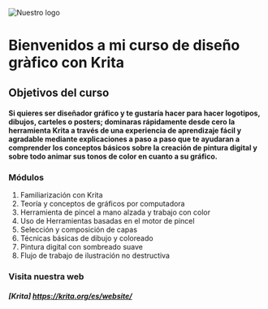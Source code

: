 ![Nuestro logo](https://encrypted-tbn0.gstatic.com/images?q=tbn:ANd9GcSgFyGj14WgL6NUhw_JbrJ9UmPisncUS5U4IQ6d3zAOwcx_hZiXVMCCqmI8_hANHXZWkyk&usqp=CAU)
# Bienvenidos a mi curso de diseño gràfico con Krita

## Objetivos del curso
####  Si quieres ser diseñador gráfico y te gustaría hacer para hacer logotipos, dibujos, carteles o posters; dominaras rápidamente desde cero la herramienta Krita a través de una experiencia de aprendizaje fácil y agradable mediante explicaciones a paso a paso que te ayudaran a comprender los conceptos básicos sobre la creación de pintura digital y sobre todo animar sus tonos de color en cuanto a su gráfico.

### Módulos
1. Familiarización con Krita
2. Teoría y conceptos de gráficos por computadora
3. Herramienta de pincel a mano alzada y trabajo con color
4. Uso de Herramientas basadas en el motor de pincel
5. Selección y composición de capas
6. Técnicas básicas de dibujo y coloreado
7. Pintura digital con sombreado suave
8. Flujo de trabajo de ilustración no destructiva

### Visita nuestra web
##### [Krita] https://krita.org/es/website/

